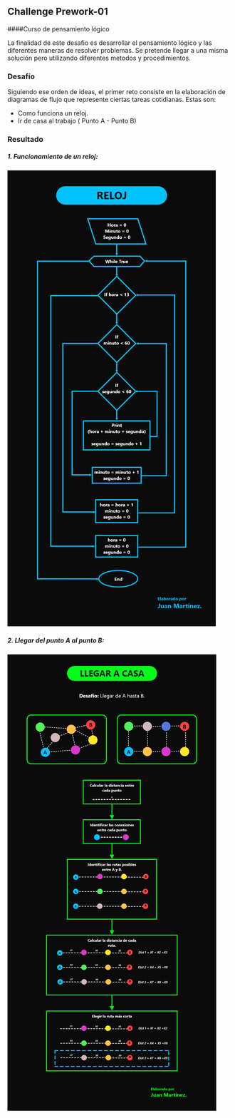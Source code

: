 ## Challenge Prework-01
####Curso de pensamiento lógico

La finalidad de este desafio es desarrollar el pensamiento lógico y las diferentes maneras de resolver problemas. Se pretende llegar a una misma solución pero utilizando diferentes metodos y procedimientos.

### Desafío
Siguiendo ese orden de ideas, el primer reto consiste en la elaboración de diagramas de flujo que represente ciertas tareas cotidianas. Estas son:

- Como funciona un reloj.
- Ir de casa al trabajo ( Punto A - Punto B)

### Resultado

##### 1. Funcionamiento de un reloj:
![](https://raw.githubusercontent.com/JuanFeA98/challenge-prework-01/master/Images/Reloj.png)

##### 2. Llegar del punto A al punto B:
![](https://raw.githubusercontent.com/JuanFeA98/challenge-prework-01/master/Images/Punto%20A%20-%20Punto%20B.png)